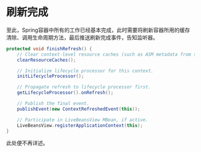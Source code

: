 # 刷新完成

至此，Spring容器中所有的工作已经基本完成，此时需要将刷新容器所用的缓存清除、调用生命周期方法，最后推送刷新完成事件，告知监听器。

```java
protected void finishRefresh() {
    // Clear context-level resource caches (such as ASM metadata from scanning).
    clearResourceCaches();

    // Initialize lifecycle processor for this context.
    initLifecycleProcessor();

    // Propagate refresh to lifecycle processor first.
    getLifecycleProcessor().onRefresh();

    // Publish the final event.
    publishEvent(new ContextRefreshedEvent(this));

    // Participate in LiveBeansView MBean, if active.
    LiveBeansView.registerApplicationContext(this);
}
```

此处便不再详述。
